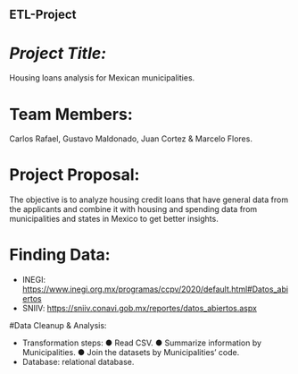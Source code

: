 ## ETL-Project

# _Project Title:_ 

Housing loans analysis for Mexican municipalities.

# Team Members: 

Carlos Rafael, Gustavo Maldonado, Juan Cortez & Marcelo Flores.

# Project Proposal: 

The objective is to analyze housing credit loans that have general data from the applicants and combine it with housing and spending data from municipalities and states in Mexico to get better insights. 

# Finding Data:
-	INEGI: https://www.inegi.org.mx/programas/ccpv/2020/default.html#Datos_abiertos 
-	SNIIV: https://sniiv.conavi.gob.mx/reportes/datos_abiertos.aspx 

#Data Cleanup & Analysis:
  -	Transformation steps: 
    ●	Read CSV.
    ●	Summarize information by Municipalities.
    ●	Join the datasets by Municipalities’ code.
  -	Database: relational database.
